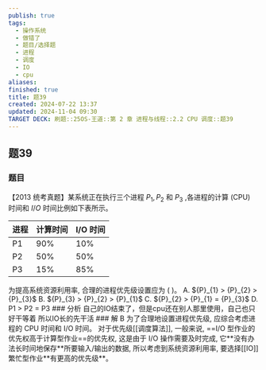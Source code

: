```yaml
---
publish: true
tags:
  - 操作系统
  - 做错了
  - 题目/选择题
  - 进程
  - 调度
  - IO
  - cpu
aliases: 
finished: true
title: 题39
created: 2024-07-22 13:37
updated: 2024-11-04 09:30
TARGET DECK: 刷题::25OS-王道::第 2 章 进程与线程::2.2 CPU 调度::题39
---
```


## 题39
### 题目
【2013 统考真题】某系统正在执行三个进程 ${P}_{1},{P}_{2}$ 和 ${P}_{3}$ ,各进程的计算 (CPU) 时间和 $I/O$ 时间比例如下表所示。
<table><thead><tr><th>进程</th><th>计算时间</th><th>I/O 时间</th></tr></thead><tr><td>P1</td><td>90%</td><td>10%</td></tr><tr><td>P2</td><td>50%</td><td>50%</td></tr><tr><td>P3</td><td>15%</td><td>85%</td></tr></table>
为提高系统资源利用率, 合理的进程优先级设置应为 ( )。
A. ${P}_{1} > {P}_{2} > {P}_{3}$ 
B. ${P}_{3} > {P}_{2} > {P}_{1}$
C. ${P}_{2} > {P}_{1} = {P}_{3}$ 
D. P1 > P2 = P3
### 分析
自己的IO结束了，但是cpu还在别人那里使用，自己也只好干等着
所以IO长的先干活
### 解
B
为了合理地设置进程优先级, 应综合考虑进程的 CPU 时间和 I/O 时间。
对于优先级[[调度算法]], 一般来说, ==I/O 型作业的优先权高于计算型作业==的优先权, 这是由于 I/O 操作需要及时完成, 它**没有办法长时间地保存**所要输入/输出的数据, 所以考虑到系统资源利用率, 要选择[[IO]]繁忙型作业**有更高的优先级**。


